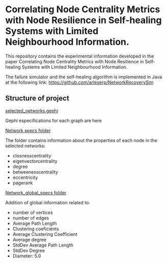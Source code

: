 # Correlating Node Centrality Metrics with Node Resilience in Self-healing Systems with Limited Neighbourhood Information.

This repository contains the experimental information developed in the paper  Correlating Node Centrality Metrics with Node Resilience in Self-healing Systems with Limited Neighbourhood Information.

The failure simulator and the self-healing algorithm is implemented in Java at the following link: https://github.com/arleserp/NetworkRecoverySim

## Structure of project 

[selected_networks.gephi](https://github.com/arleserp/CorrelatingNodeCentrality/blob/main/selected_networks.gephi)

Gephi especifications for each graph are here 

[Network specs folder](https://github.com/arleserp/CorrelatingNodeCentrality/tree/main/network_specs)

The folder contains information about the properties of each node in the selected networks:

- closnesscentrality
- eigenvectorcentrality
- degree
- betweenesscentrality
- eccentricity
- pagerank



[Network_global_specs folder](https://github.com/arleserp/CorrelatingNodeCentrality/tree/main/network_global_specs)

Addition of global information related to:

- number of vertices
- number of edges
- Average Path Length
- Clustering coeficients
- Average Clustering Coefficient
- Average degree
- StdDev Average Path Length
- StdDev Degree
- Diameter: 5.0

